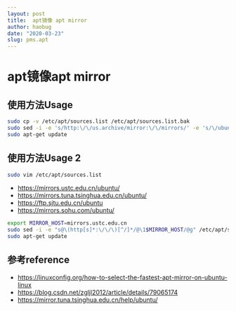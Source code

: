```yaml
---
layout: post
title:  apt镜像 apt mirror
author: haobug
date: "2020-03-23"
slug: pms.apt
---
```


# apt镜像apt mirror



## 使用方法Usage
```bash
sudo cp -v /etc/apt/sources.list /etc/apt/sources.list.bak
sudo sed -i -e 's/http:\/\/us.archive/mirror:\/\/mirrors/' -e 's/\/ubuntu\//\/mirrors.txt/' /etc/apt/sources.list
sudo apt-get update
```
<!--more-->
## 使用方法Usage 2
```bash
sudo vim /etc/apt/sources.list
```
* https://mirrors.ustc.edu.cn/ubuntu/
* https://mirrors.tuna.tsinghua.edu.cn/ubuntu/
* https://ftp.sjtu.edu.cn/ubuntu
* https://mirrors.sohu.com/ubuntu/
```bash
export MIRROR_HOST=mirrors.ustc.edu.cn
sudo sed -i -e "s@\(http[s]*:\/\/\)[^/]*/@\1$MIRROR_HOST/@g" /etc/apt/sources.list; grep ubuntu  /etc/apt/sources.list
sudo apt-get update
```


## 参考reference
* https://linuxconfig.org/how-to-select-the-fastest-apt-mirror-on-ubuntu-linux
* https://blog.csdn.net/zgljl2012/article/details/79065174
* https://mirror.tuna.tsinghua.edu.cn/help/ubuntu/
